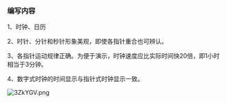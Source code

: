 ### 编写内容

1、时钟、日历

2、时针、分针和秒针形象美观，即使各指针重合也可辨认。

3、各指针运动规律正确。为便于演示，时钟速度应比实际时间快20倍，即1小时相当于3分钟。

4、数字式时钟的时间显示与指针式时钟显示一致。

![3ZkYGV.png](https://s2.ax1x.com/2020/02/20/3ZkYGV.png)